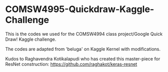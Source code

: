 # COMSW4995-Quickdraw-Kaggle-Challenge

This is the codes we used for the COMSW4994 class project/Google Quick Draw! Kaggle challenge. 

The codes are adapted from 'beluga' on Kaggle Kernel with modifications. 

Kudos to Raghavendra Kotikalapudi who has created this master-piece for ResNet construction: https://github.com/raghakot/keras-resnet
